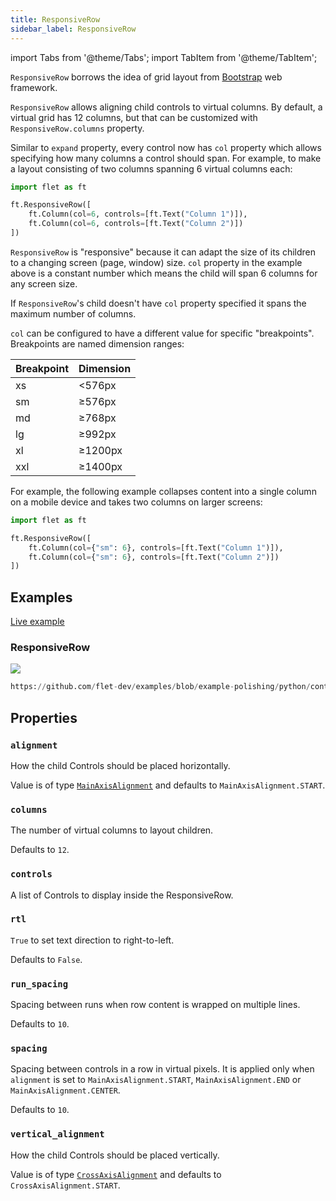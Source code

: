 ```yaml
---
title: ResponsiveRow
sidebar_label: ResponsiveRow
---
```


import Tabs from '@theme/Tabs';
import TabItem from '@theme/TabItem';

`ResponsiveRow` borrows the idea of grid layout from [Bootstrap](https://getbootstrap.com/docs/5.2/layout/grid/) web framework.

`ResponsiveRow` allows aligning child controls to virtual columns. By default, a virtual grid has 12 columns, but that can be customized with `ResponsiveRow.columns` property.

Similar to `expand` property, every control now has `col` property which allows specifying how many columns a control should span. For example, to make a layout consisting of two columns spanning 6 virtual columns each:

```python
import flet as ft

ft.ResponsiveRow([
    ft.Column(col=6, controls=[ft.Text("Column 1")]),
    ft.Column(col=6, controls=[ft.Text("Column 2")])
])
```

`ResponsiveRow` is "responsive" because it can adapt the size of its children to a changing screen (page, window) size. `col` property in the example above is a constant number which means the child will span 6 columns for any screen size.

If `ResponsiveRow`'s child doesn't have `col` property specified it spans the maximum number of columns.

`col` can be configured to have a different value for specific "breakpoints". Breakpoints are named dimension ranges:

| Breakpoint | Dimension |
|---|---|
| xs | \<576px |
| sm | ≥576px |
| md | ≥768px |
| lg | ≥992px |
| xl | ≥1200px |
| xxl | ≥1400px |

For example, the following example collapses content into a single column on a mobile device and takes two columns on larger screens:

```python
import flet as ft

ft.ResponsiveRow([
    ft.Column(col={"sm": 6}, controls=[ft.Text("Column 1")]),
    ft.Column(col={"sm": 6}, controls=[ft.Text("Column 2")])
])
```

## Examples

[Live example](https://flet-controls-gallery.fly.dev/layout/responsiverow)

### ResponsiveRow

<img src="/img/docs/controls/responsive-row/responsive-row.gif" className="screenshot-100"/>



```python reference
https://github.com/flet-dev/examples/blob/example-polishing/python/controls/layout/responsive-row/responsive-layout.py
```


## Properties

### `alignment`

How the child Controls should be placed horizontally.

Value is of type [`MainAxisAlignment`](/docs/reference/types/mainaxisalignment) and defaults
to `MainAxisAlignment.START`.

### `columns`

The number of virtual columns to layout children.

Defaults to `12`.

### `controls`

A list of Controls to display inside the ResponsiveRow.

### `rtl`

`True` to set text direction to right-to-left.

Defaults to `False`.

### `run_spacing`

Spacing between runs when row content is wrapped on multiple lines.

Defaults to `10`.

### `spacing`

Spacing between controls in a row in virtual pixels. It is applied only when `alignment` is set
to `MainAxisAlignment.START`, `MainAxisAlignment.END` or `MainAxisAlignment.CENTER`.

Defaults to `10`.

### `vertical_alignment`

How the child Controls should be placed vertically.

Value is of type [`CrossAxisAlignment`](/docs/reference/types/crossaxisalignment) and defaults
to `CrossAxisAlignment.START`.